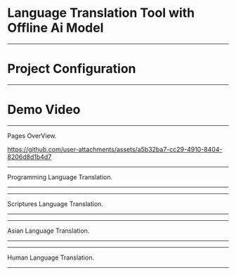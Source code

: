 # Language Translation Tool with Offline Ai Model
_______________________________________________

# Project Configuration 

_______________________________________________

# Demo Video
_____________________________________________
Pages OverView.

https://github.com/user-attachments/assets/a5b32ba7-cc29-4910-8404-8206d8d1b4d7
______________________________________________
Programming Language Translation.

_______________________________________________
______________________________________________
Scriptures Language Translation.

_______________________________________________
______________________________________________
Asian Language Translation.

_______________________________________________
______________________________________________
Human Language Translation.

_______________________________________________
